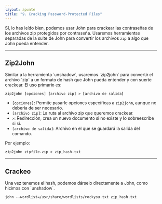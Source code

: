 ```yaml
---
layout: apunte
title: "9. Cracking Password-Protected Files"
---
```


Sí, lo has leído bien, podemos usar John para crackear las contraseñas de los archivos zip protegidos por contraseña. Usaremos herramientas separadas de la suite de John para convertir los archivos `zip` a algo que John pueda entender.

--------------------
<h2>Zip2John</h2>
Similar a la herramienta `unshadow`, usaremos `zip2john` para convertir el archivo `zip` a un formato de hash que John pueda entender y con suerte crackear. El uso primario es:

`zip2john [opciones] [archivo zip] > [archivo de salida]`

- `[opciones]`: Permite pasarle opciones específicas a `zip2john`, aunque no debería de ser necesario.
- `[archivo zip]`: La ruta al archivo zip que queremos crackear.
- `>`: Redirección, crea un nuevo documento si no existe y lo sobreescribe si sí.
- `[archivo de salida]`: Archivo en el que se guardará la salida del comando.

Por ejemplo:

`zip2john zipfile.zip > zip_hash.txt`

-----------------
<h2>Crackeo</h2>
Una vez tenemos el hash, podemos dárselo directamente a John, como hicimos con `unshadow`.

`john --wordlist=/usr/share/wordlists/rockyou.txt zip_hash.txt`
